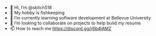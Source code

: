 - 👋 Hi, I’m @skitch518
- 👀 My hobby is fishkeeping
- 🌱 I’m currently learning software development at Bellevue University
- 💞️ I’m looking to collaborate on projects to help build my resume
- 📫 How to reach me https://discord.gg/r6b4jAMZ

<!---
skitch518/skitch518 is a ✨ special ✨ repository because its `README.md` (this file) appears on your GitHub profile.
You can click the Preview link to take a look at your changes.
--->
